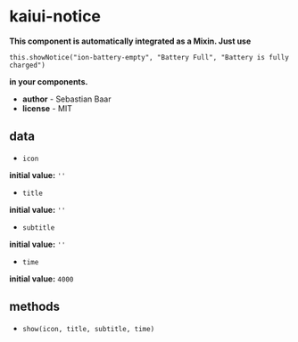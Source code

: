 # kaiui-notice 

**This component is automatically integrated as a Mixin. Just use**

`this.showNotice("ion-battery-empty", "Battery Full", "Battery is fully charged")`

**in your components.** 

- **author** - Sebastian Baar 
- **license** - MIT 

## data 

- `icon` 

**initial value:** `''` 

- `title` 

**initial value:** `''` 

- `subtitle` 

**initial value:** `''` 

- `time` 

**initial value:** `4000` 

## methods 

- `show(icon, title, subtitle, time)` 

